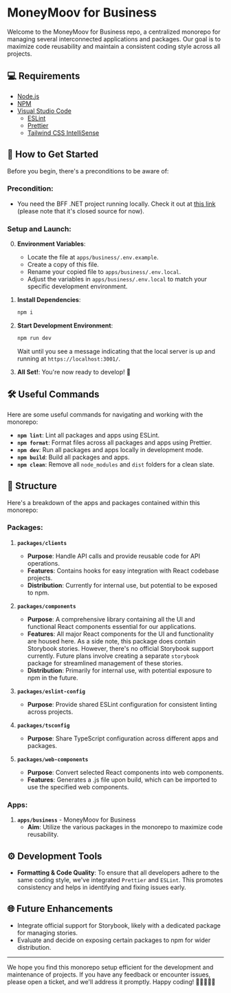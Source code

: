 # MoneyMoov for Business

Welcome to the MoneyMoov for Business repo, a centralized monorepo for managing several interconnected applications and packages. Our goal is to maximize code reusability and maintain a consistent coding style across all projects.

## 💻 Requirements

- [Node.js](https://nodejs.org/)
- [NPM](https://www.npmjs.com/)
- [Visual Studio Code](https://code.visualstudio.com/)
  - [ESLint](https://marketplace.visualstudio.com/items?itemName=dbaeumer.vscode-eslint)
  - [Prettier](https://marketplace.visualstudio.com/items?itemName=esbenp.prettier-vscode)
  - [Tailwind CSS IntelliSense](https://marketplace.visualstudio.com/items?itemName=bradlc.vscode-tailwindcss)

## 🚀 How to Get Started

Before you begin, there's a preconditions to be aware of:

### Precondition:

- You need the BFF .NET project running locally. Check it out at [this link](https://bitbucket.org/nofrixion/nofrixion.bff) (please note that it's closed source for now).

### Setup and Launch:

0. **Environment Variables**:

   - Locate the file at `apps/business/.env.example`.
   - Create a copy of this file.
   - Rename your copied file to `apps/business/.env.local`.
   - Adjust the variables in `apps/business/.env.local` to match your specific development environment.

1. **Install Dependencies**:

   ```bash
   npm i
   ```

2. **Start Development Environment**:

   ```bash
   npm run dev
   ```

   Wait until you see a message indicating that the local server is up and running at `https://localhost:3001/`.

3. **All Set!**:
   You're now ready to develop! 🚀

## 🛠 Useful Commands

Here are some useful commands for navigating and working with the monorepo:

- **`npm lint`**: Lint all packages and apps using ESLint.
- **`npm format`**: Format files across all packages and apps using Prettier.
- **`npm dev`**: Run all packages and apps locally in development mode.
- **`npm build`**: Build all packages and apps.
- **`npm clean`**: Remove all `node_modules` and `dist` folders for a clean slate.

## 📂 Structure

Here's a breakdown of the apps and packages contained within this monorepo:

### Packages:

1. **`packages/clients`**

   - **Purpose**: Handle API calls and provide reusable code for API operations.
   - **Features**: Contains hooks for easy integration with React codebase projects.
   - **Distribution**: Currently for internal use, but potential to be exposed to npm.

2. **`packages/components`**

   - **Purpose**: A comprehensive library containing all the UI and functional React components essential for our applications.
   - **Features**: All major React components for the UI and functionality are housed here. As a side note, this package does contain Storybook stories. However, there's no official Storybook support currently. Future plans involve creating a separate `storybook` package for streamlined management of these stories.
   - **Distribution**: Primarily for internal use, with potential exposure to npm in the future.

3. **`packages/eslint-config`**
   - **Purpose**: Provide shared ESLint configuration for consistent linting across projects.
4. **`packages/tsconfig`**
   - **Purpose**: Share TypeScript configuration across different apps and packages.
5. **`packages/web-components`**
   - **Purpose**: Convert selected React components into web components.
   - **Features**: Generates a .js file upon build, which can be imported to use the specified web components.

### Apps:

1. **`apps/business`** - MoneyMoov for Business
   - **Aim**: Utilize the various packages in the monorepo to maximize code reusability.

## ⚙️ Development Tools

- **Formatting & Code Quality**: To ensure that all developers adhere to the same coding style, we've integrated `Prettier` and `ESLint`. This promotes consistency and helps in identifying and fixing issues early.

## 🌐 Future Enhancements

- Integrate official support for Storybook, likely with a dedicated package for managing stories.
- Evaluate and decide on exposing certain packages to npm for wider distribution.

---

We hope you find this monorepo setup efficient for the development and maintenance of projects. If you have any feedback or encounter issues, please open a ticket, and we'll address it promptly. Happy coding! 🚀👩‍💻👨‍💻
